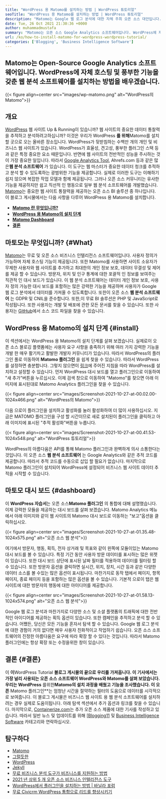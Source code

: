 ```yaml
---
title: "WordPress 용 Matomo를 설치하는 방법 | WordPress 튜토리얼" 
seoTitle: "WordPress 용 Matomo를 설치하는 방법 | WordPress 튜토리얼" 
description: "Matomo는 Google 웹 로그 분석에 대한 자체 주최 오픈 소스 대안입니다. WordPress 에이 풍부한 기능을 갖춘 웹 분석 소프트웨어를 설치하는 방법을 배우겠습니다." 
date: Tue, 26 Oct 2021 21:30:36 +0000
author: muhammadmustafa
summary: "Matomo는 오픈 소스 Google Analytics 소프트웨어입니다. WordPress에 자체 호스팅 및 풍부한 기능을 갖춘 웹 분석 소프트웨어를 설치하는 방법을 배우겠습니다." 
url: /ko/how-to-install-matomo-for-wordpress-wordpress-tutorial/
categories: ['Blogging', 'Business Intelligence Software']
---
```


## Matomo는 Open-Source Google Analytics 소프트웨어입니다. WordPress에 자체 호스팅 및 풍부한 기능을 갖춘 웹 분석 소프트웨어를 설치하는 방법을 배우겠습니다.

{{< figure align=center src="images/wp-matomo.png" alt="WordPress의 Matomo">}}


## 개요
[WordPress][1] 웹 사이트 Up & Running이 있습니까? 웹 사이트의 중요한 데이터 통찰력을 추적하고 분석하려고하십니까? 이것은 우리가 WordPress **를 위해**Matomo를 설치할 곳으로 오는 올바른 장소입니다. WordPress가 뒷받침하는 수백만 개의 개인 및 비즈니스 웹 사이트가 있습니다. WordPress가 효율성, 견고성, 풍부한 플러그인 스택 등과 같은 특정 중요한 요소 때문입니다. 반면에 웹 사이트의 전반적인 성능을 주시하는 것이 가장 중요한 일입니다. 따라서 [Google Analytics Tool][2], Ahrefs.com 등과 같은 많은**웹 분석 소프트웨어** 가 있습니다. 이 도구는 웹 마스터가 중요한 데이터 청크를 추적하고 분석 할 수 있도록하는 광범위한 기능을 제공합니다. 실제로 이러한 도구는 이해하기 쉽지 않으며 복잡한 작업 모델과 함께 제공됩니다.
그러나 오픈 소스 커뮤니티는 유사한 기능을 제공하지만 쉽고 직선적 인 행동으로 일부 웹 분석 소프트웨어를 개발했습니다. [Matomo][3]는 중요한 웹 사이트 통찰력을 제공하는 오픈 소스 BI 솔루션 중 하나입니다. 이 블로그 게시물에서는 다음 사항을 다루어 WordPress 용 Matomo를 설치합니다.
* **[Matomo 란 무엇입니까?][4]** 
* **[WordPress 용 Matomo의 설치 단계][5]** 
* **[Matomo Dashboard][6]** 
* **[결론][7]** 

## 마토모는 무엇입니까? {#What}

[Matomo][3]는 무료 및 오픈 소스 비즈니스 인텔리전스 소프트웨어입니다. 사용자 정의가 가능하며 자체 호스팅 기능이 제공됩니다. 또한 Matomo를 사용하면 사이트 소유자가 무제한 사용자와 웹 사이트를 추가하고 최대한의 개인 정보 보호, 데이터 무결성 및 제어를 제공 할 수 있습니다. 방문자, 위치 및 인구 통계에 대한 포괄적 인 정보를 보여주는 직관적 인 대시 보드가 있습니다. 이 웹 분석 소프트웨어는 데이터 개인 정보 보호, 사용자 정의 가능한 대시 보드를 포함하는 많은 강력한 기능을 제공하며 사용자가 Google 웹 로그 분석에서 데이터를 가져올 수 있도록합니다. 또한이 오픈 소스 **웹 분석 소프트웨어** 는 GDPR 및 CNIL을 준수합니다. 또한,이 무료 BI 솔루션은 PHP 및 JavaScript로 작성됩니다. 또한 사용자는 개발 및 배포에 관한 모든 문서를 찾을 수 있습니다. 또한 사용자는 [GitHub][8]에서 소스 코드 파일을 찾을 수 있습니다.

## WordPress 용 Matomo의 설치 단계 {#install}

이 섹션에서는 WordPress 용 Matomo의 설치 단계를 살펴 보겠습니다. 실제로이 오픈 소스 블로깅 플랫폼에는 사용자 요구 사항을 충족하기 위해 여러 가지 강력한 기능을 개발 한 매우 활기차고 활발한 개발자 커뮤니티가 있습니다. 따라서 WordPress의 플러그인 풀로 이동하여 **Matomo 플러그인** 을 쉽게 찾을 수 있습니다. 따라서 WordPress를 설정하면 충분합니다. 그렇지 않으면이 [링크][1]에 주어진 지침을 따라 WordPress를 설치하고 설정할 수 있습니다. 먼저 WordPress 대시 보드를 열고 플러그인으로 이동하여 "새 추가"버튼을 누르십시오.
이제 검색 창으로 이동하여 "Matomo"를 찾으면 아래 이미지에 표시된대로 Matomo Analytics 플러그인을 찾을 수 있습니다.

{{< figure align=center src="images/Screenshot-2021-10-27-at-00.02.00-1024x466.png" alt="WordPress의 Matomo">}}

다음 으로이 플러그인을 설치하고 활성화를 눌러 활성화하여 더 많이 사용하십시오. 지금은 MATOMO 플러그인을 구성 할 시간이므로 새로 설치된이 플러그인을 클릭하고 아래 이미지에 표시된 "추적 활성화"버튼을 누릅니다.

{{< figure align=center src="images/Screenshot-2021-10-27-at-00.41.53-1024x548.png" alt="WordPress 튜토리얼">}}

WordPress의 아름다움은 API를 통해 Matomo 플러그인과 완벽하게 의사 소통한다는 것입니다. 이 오픈 소스 **웹 분석 소프트웨어** 는 Google Analytics와 같은 추적 코드를 제공합니다. 따라서 추적 코드를 수동으로 삽입 할 필요가 없습니다. 마지막으로 Matomo 플러그인이 설치되어 WordPress에 설정되어 비즈니스 웹 사이트 데이터 추적을 시작할 수 있습니다.

## **마토모 대시 보드** {#dashboard}

이 **WordPress 자습서**는 오픈 소스**Matomo 플러그인** 의 통합에 대해 설명했습니다. 이제 강력한 모듈을 제공하는 대시 보드를 살펴 보겠습니다. Matomo Analytics 메뉴에서 아래 이미지와 같이 웹 사이트의 Matomo 대시 보드로 이동하는 "보고"옵션을 클릭하십시오.

{{< figure align=center src="images/Screenshot-2021-10-27-at-01.35.48-1024x575.png" alt="오픈 소스 웹 분석">}}

여기에서 방문자, 행동, 획득, 전자 상거래 및 목표와 같이 왼쪽에 모듈이있는 Matomo 대시 보드를 볼 수 있습니다. 특정 기간 동안 사용자 방문 데이터를 표시하는 많은 위젯이 있습니다. 또한 대시 보드 상단에 표시된 날짜 필터를 적용하여 데이터를 필터링 할 수 있습니다. 또한 방문자 옵션을 클릭하면 실시간, 위치, 장치, 시간 등과 같은 다양한 데이터 소스를 볼 수있는 많은 옵션이 표시됩니다. 마찬가지로 동작 탭에서 페이지, 항목 페이지, 종료 페이지 등을 포함하는 많은 옵션을 볼 수 있습니다. 기본적 으로이 탭은 웹 사이트에 대한 방문자의 행동에 대한 아이디어를 제공합니다.

{{< figure align=center src="images/Screenshot-2021-10-27-at-01.58.13-1024x574.png" alt="오픈 소스 웹 분석">}}

Google 웹 로그 분석과 마찬가지로 다양한 소스 및 소셜 플랫폼의 트래픽에 대한 전반적인 아이디어를 제공하는 획득 옵션이 있습니다. 또한 캠페인을 추적하고 분석 할 수 있습니다. 어쨌든, 당신은 모든 기능을 혼자서 탐색 할 수 있습니다. Google 웹 로그 분석에 대한 경험이 거의 없다면 매우 사용자 친화적이고 작업하기 쉽습니다. 오픈 소스 소프트웨어의 진정한 아름다움은 요구에 따라 확장 할 수 있다는 것입니다. 따라서 Matomo 플러그인에는 항상 확장 또는 수정을위한 창이 있습니다.

## 결론 {#결론}

이 **이**WordPress Tutorial **블로그 게시물의 끝으로 우리를 가져옵니다. 이 기사에서는 가장 널리 사용되는 오픈 소스 소프트웨어 WordPress와 Matomo를 살펴 보았습니다. 우리는 WordPress** 를위한**Matomo의 설치 과정을 배웠고 기능을 조사했습니다. 이 오픈** Matomo 플러그인**는 엄청난 시간을 절약하는 필터의 도움으로 데이터를 시각적으로 보여줍니다. 이 블로그 게시물은 비즈니스 웹 사이트 용 웹 분석 소프트웨어를 설치하려는 경우 실제로 도움이됩니다. 아래 탐색 섹션에서 추가 옵션과 링크를 찾을 수 있습니다.
마지막으로, [Containerize.com][9]는 추가 오픈 소스 제품에 대한 기사를 작성하고 있습니다. 따라서 일반 뉴스 및 업데이트를 위해 [[Blogging][10][11] 및 [Business Intelligence Software][12] 카테고리와 연락하십시오.

## 탐구하다
  * [Matomo][3]
  * [그럴듯한][13]
  * [WordPress][1]
  * [Jekyll][14]
  * [무료 비즈니스 분석 도구가 비즈니스를 지원하는 방법][15]
  * [2021 년 상위 5 개 오픈 소스 비즈니스 인텔리전스 도구][16]
  * [WordPress에서 플러그인을 설치하는 방법 | 바닐라 포럼][17]
  * [무료 Civicrm WordPress 통합으로 리드를 향상시키기][18]



[1]: https://products.containerize.com/blogging/wordpress/
[2]: https://analytics.google.com/analytics/web/
[3]: https://products.containerize.com/business-intelligence/matomo
[4]: #What
[5]: #install
[6]: #dashboard
[7]: #Conclusion
[8]: https://github.com/matomo-org/matomo
[9]: https://www.containerize.com/
[10]: https://products.containerize.com/blogging/
[11]: https://products.containerize.com/healthcare-technologies/
[12]: https://products.containerize.com/business-intelligence/
[13]: https://products.containerize.com/business-intelligence/plausible
[14]: https://products.containerize.com/blogging/jekyll/
[15]: https://blog.containerize.com/2021/03/12/how-free-business-analytics-tools-assist-your-business/
[16]: https://blog.containerize.com/business-intelligence-software/top-5-open-source-business-intelligence-solutions-of-2021/
[17]: https://blog.containerize.com/blogging/how-to-a-install-plugin-in-wordpress-vanilla-forum/
[18]: https://blog.containerize.com/blogging/civicrm-wordpress-integration-wordpress-tutorial/
